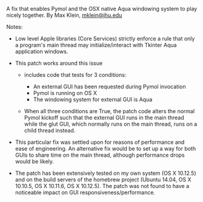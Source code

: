 A fix that enables Pymol and the OSX native Aqua windowing system
to play nicely together. By Max Klein, mklein@jhu.edu

Notes:
- Low level Apple libraries (Core Services) strictly enforce a rule
  that only a program's main thread may initialize/interact with Tkinter
  Aqua application windows.

- This patch works around this issue
    - includes code that tests for 3 conditions:
        - An external GUI has been requested during Pymol invocation
        - Pymol is running on OS X
        - The windowing system for external GUI is Aqua

    - When all three conditions are True, the patch code alters the
      normal Pymol kickoff such that the external GUI runs in the main
      thread while the glut GUI, which normally runs on the main thread,
      runs on a child thread instead.

- This particular fix was settled upon for reasons of performance
  and ease of engineering. An alternative fix would be to set up
  a way for both GUIs to share time on the main thread, although
  performance drops would be likely.

- The patch has been extensively tested on my own system (OS X 10.12.5)
  and on the build servers of the homebrew project (Ubuntu 14.04,
  OS X 10.10.5, OS X 10.11.6, OS X 10.12.5). The patch was not found to have
  a noticeable impact on GUI responsiveness/performance.
